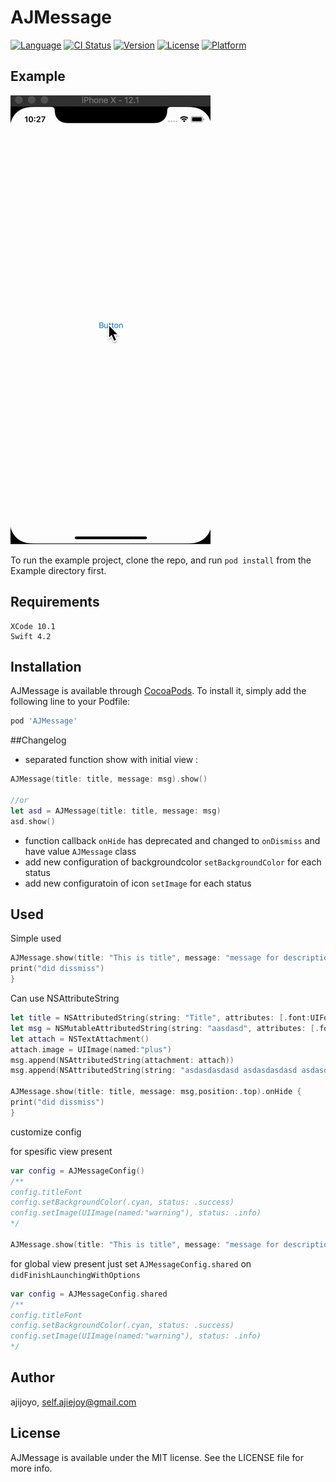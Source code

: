 # AJMessage

[![Language](https://img.shields.io/badge/Swift-4.2-orange.svg)]()
[![CI Status](https://img.shields.io/travis/ajijoyo/AJMessage.svg?style=flat)](https://travis-ci.org/ajijoyo/AJMessage)
[![Version](https://img.shields.io/cocoapods/v/AJMessage.svg?style=flat)](https://cocoapods.org/pods/AJMessage)
[![License](https://img.shields.io/cocoapods/l/AJMessage.svg?style=flat)](https://cocoapods.org/pods/AJMessage)
[![Platform](https://img.shields.io/cocoapods/p/AJMessage.svg?style=flat)](https://cocoapods.org/pods/AJMessage)

## Example

![demo](https://github.com/ajijoyo/AJMessage/blob/master/Demo/demo.gif)

To run the example project, clone the repo, and run `pod install` from the Example directory first.

## Requirements

```
XCode 10.1
Swift 4.2
```

## Installation

AJMessage is available through [CocoaPods](https://cocoapods.org). To install
it, simply add the following line to your Podfile:

```ruby
pod 'AJMessage'
```


##Changelog

- separated function show with initial view :

```swift
AJMessage(title: title, message: msg).show()

//or
let asd = AJMessage(title: title, message: msg)
asd.show()

```
- function callback  `onHide` has deprecated and changed to `onDismiss`  and have value `AJMessage` class 
- add new configuration of backgroundcolor  `setBackgroundColor` for each status
- add new configuratoin of icon `setImage` for each status

## Used

Simple used
```swift
AJMessage.show(title: "This is title", message: "message for description",position:.top).onHide {
print("did dissmiss")
}
```
Can use NSAttributeString
```swift
let title = NSAttributedString(string: "Title", attributes: [.font:UIFont.systemFont(ofSize: 15)])
let msg = NSMutableAttributedString(string: "aasdasd", attributes: [.font:UIFont.systemFont(ofSize: 14)])
let attach = NSTextAttachment()
attach.image = UIImage(named:"plus")
msg.append(NSAttributedString(attachment: attach))
msg.append(NSAttributedString(string: "asdasdasdasd asdasdasdasd asdasdasdasd asdasdasdasd asdasd"))
        
AJMessage.show(title: title, message: msg,position:.top).onHide {
print("did dissmiss")
}
```

customize config

for spesific view present
```swift
var config = AJMessageConfig()
/**
config.titleFont 
config.setBackgroundColor(.cyan, status: .success)
config.setImage(UIImage(named:"warning"), status: .info)
*/

AJMessage.show(title: "This is title", message: "message for description", config: config)
```

for global view present
just set `AJMessageConfig.shared` on `didFinishLaunchingWithOptions` 
```swift
var config = AJMessageConfig.shared
/**
config.titleFont 
config.setBackgroundColor(.cyan, status: .success)
config.setImage(UIImage(named:"warning"), status: .info)
*/
```



## Author

ajijoyo, self.ajiejoy@gmail.com

## License

AJMessage is available under the MIT license. See the LICENSE file for more info.
